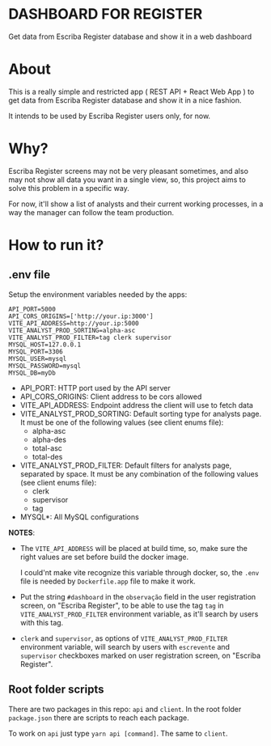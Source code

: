 # DASHBOARD FOR REGISTER

Get data from Escriba Register database and show it in a web dashboard

# About

This is a really simple and restricted app ( REST API + React Web App ) to get data from Escriba Register database and show it in a nice fashion.

It intends to be used by Escriba Register users only, for now.

# Why?

Escriba Register screens may not be very pleasant sometimes, and also may not show all data you want in a single view, so, this project aims to solve this problem in a specific way.

For now, it'll show a list of analysts and their current working processes, in a way the manager can follow the team production.

# How to run it?

## .env file

Setup the environment variables needed by the apps:

```env
API_PORT=5000
API_CORS_ORIGINS=['http://your.ip:3000']
VITE_API_ADDRESS=http://your.ip:5000
VITE_ANALYST_PROD_SORTING=alpha-asc
VITE_ANALYST_PROD_FILTER=tag clerk supervisor
MYSQL_HOST=127.0.0.1
MYSQL_PORT=3306
MYSQL_USER=mysql
MYSQL_PASSWORD=mysql
MYSQL_DB=myDb
```

- API_PORT: HTTP port used by the API server
- API_CORS_ORIGINS: Client address to be cors allowed
- VITE_API_ADDRESS: Endpoint address the client will use to fetch data
- VITE_ANALYST_PROD_SORTING: Default sorting type for analysts page. It must be one of the following values (see client enums file):
  - alpha-asc
  - alpha-des
  - total-asc
  - total-des
- VITE_ANALYST_PROD_FILTER: Default filters for analysts page, separated by space. It must be any combination of the following values (see client enums file):
  - clerk
  - supervisor
  - tag
- MYSQL\*: All MySQL configurations

**NOTES**:

- The `VITE_API_ADDRESS` will be placed at build time, so, make sure the right values are set before build the docker image.

  I could'nt make vite recognize this variable through docker, so, the `.env` file is needed by `Dockerfile.app` file to make it work.

- Put the string `#dashboard` in the `observação` field in the user registration screen, on "Escriba Register", to be able to use the tag `tag` in `VITE_ANALYST_PROD_FILTER` environment variable, as it'll search by users with this tag.

 - `clerk` and `supervisor`, as options of `VITE_ANALYST_PROD_FILTER` environment variable, will search by users with `escrevente` and `supervisor` checkboxes marked on user registration screen, on "Escriba Register".

## Root folder scripts

There are two packages in this repo: `api` and `client`. In the root folder `package.json` there are scripts to reach each package.

To work on `api` just type `yarn api [command]`. The same to `client`.
